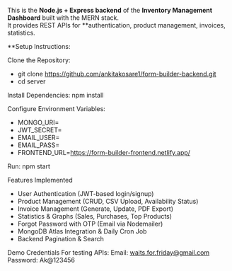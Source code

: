 This is the **Node.js + Express backend** of the **Inventory Management Dashboard** built with the MERN stack.  
It provides REST APIs for **authentication, product management, invoices, statistics.

**Setup Instructions:

Clone the Repository: 
- git clone https://github.com/ankitakosare1/form-builder-backend.git 
- cd server

Install Dependencies: npm install

Configure Environment Variables: 
- MONGO_URI=<your-mongo-uri>
- JWT_SECRET=<your-secret>
- EMAIL_USER=<your-email>
- EMAIL_PASS=<your-app-password>
- FRONTEND_URL=https://form-builder-frontend.netlify.app/

Run: npm start

Features Implemented
- User Authentication (JWT-based login/signup)  
- Product Management (CRUD, CSV Upload, Availability Status)  
- Invoice Management (Generate, Update, PDF Export)    
- Statistics & Graphs (Sales, Purchases, Top Products)  
- Forgot Password with OTP (Email via Nodemailer)  
- MongoDB Atlas Integration & Daily Cron Job  
- Backend Pagination & Search  


Demo Credentials For testing APIs: 
Email: waits.for.friday@gmail.com 
Password: Ak@123456